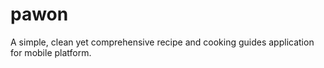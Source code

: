 # pawon

A simple, clean yet comprehensive recipe and cooking guides application for mobile platform.

